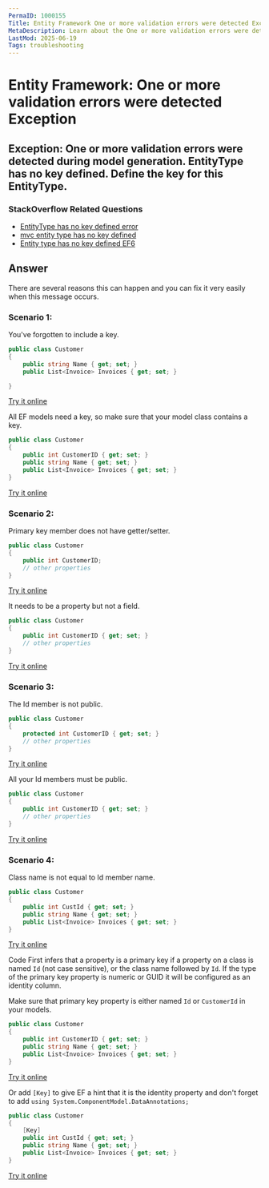 ```yaml
---
PermaID: 1000155
Title: Entity Framework One or more validation errors were detected Exception
MetaDescription: Learn about the One or more validation errors were detected during model generation. EntityType has no key defined. Define the key for this EntityType exception.
LastMod: 2025-06-19
Tags: troubleshooting
---
```


# Entity Framework: One or more validation errors were detected Exception

## Exception: One or more validation errors were detected during model generation. EntityType has no key defined. Define the key for this EntityType.

### StackOverflow Related Questions

 - [EntityType has no key defined error](https://stackoverflow.com/questions/20203492/entitytype-has-no-key-defined-error)
 - [mvc entity type has no key defined](https://stackoverflow.com/questions/39148360/mvc-entity-type-has-no-key-defined)
 - [Entity type has no key defined EF6](https://stackoverflow.com/questions/27205961/entity-type-has-no-key-defined-ef6)

## Answer

There are several reasons this can happen and you can fix it very easily when this message occurs.

### Scenario 1:

You've forgotten to include a key. 


```csharp
public class Customer
{
    public string Name { get; set; }
    public List<Invoice> Invoices { get; set; }

}
```
[Try it online](https://dotnetfiddle.net/CW86Cn)

All EF models need a key, so make sure that your model class contains a key.


```csharp
public class Customer
{
    public int CustomerID { get; set; }
    public string Name { get; set; }
    public List<Invoice> Invoices { get; set; }
}
```
[Try it online](https://dotnetfiddle.net/b0Yguz)

### Scenario 2:

Primary key member does not have getter/setter. 


```csharp
public class Customer
{
    public int CustomerID;
    // other properties
}
```
[Try it online](https://dotnetfiddle.net/wEBsf6)

It needs to be a property but not a field.

```csharp
public class Customer
{
    public int CustomerID { get; set; }
    // other properties
}
```
[Try it online](https://dotnetfiddle.net/b0Yguz)

### Scenario 3:

The Id member is not public.

```csharp
public class Customer
{
    protected int CustomerID { get; set; }
    // other properties
}
```
[Try it online](https://dotnetfiddle.net/PSAZmn)

All your Id members must be public.


```csharp
public class Customer
{
    public int CustomerID { get; set; }
    // other properties
}
```
[Try it online](https://dotnetfiddle.net/b0Yguz)

### Scenario 4:

Class name is not equal to Id member name.

```csharp
public class Customer
{
    public int CustId { get; set; }
    public string Name { get; set; }
    public List<Invoice> Invoices { get; set; }
}
```
[Try it online](https://dotnetfiddle.net/ttSF5r)

Code First infers that a property is a primary key if a property on a class is named `Id` (not case sensitive), or the class name followed by `Id`. If the type of the primary key property is numeric or GUID it will be configured as an identity column.

Make sure that primary key property is either named `Id` or `CustomerId` in your models.

```csharp
public class Customer
{
    public int CustomerID { get; set; }
    public string Name { get; set; }
    public List<Invoice> Invoices { get; set; }
}
```
[Try it online](https://dotnetfiddle.net/b0Yguz)

Or add `[Key]` to give EF a hint that it is the identity property and don't forget to add `using System.ComponentModel.DataAnnotations;`

```csharp
public class Customer
{
    [Key]
    public int CustId { get; set; }
    public string Name { get; set; }
    public List<Invoice> Invoices { get; set; }
}
```
[Try it online](https://dotnetfiddle.net/b2vMKh)